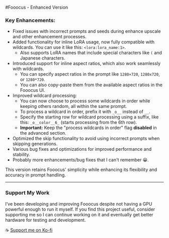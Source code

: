 #Fooocus - Enhanced Version  

### Key Enhancements:  
- Fixed issues with incorrect prompts and seeds during enhance upscale and other enhancement processes.  
- Added functionality for inline LoRA usage, now fully compatible with wildcards. You can use it like this: `<lora:lora_name:1>`.  
  - Also supports LoRA names that include special characters like `(` and Japanese characters.  
- Introduced support for inline aspect ratios, which also work seamlessly with wildcards.  
  - You can specify aspect ratios in the prompt like `1280×720`, `1280x720`, or `1280*720`.  
  - You can also copy-paste them from the available aspect ratios in the Fooocus UI.  
- Improved wildcard processing:  
  - You can now choose to process some wildcards in order while keeping others random, all within the same prompt.  
  - To process a wildcard in order, prefix it with `_o__` instead of `__`.  
  - Specify the starting row for wildcard processing using a suffix, like this: `_o__color__6_` (starts processing from the 6th row).  
  - **Important:** Keep the "process wildcards in order" flag **disabled** in the advanced section.  
- Optimized the skip functionality to avoid using incorrect prompts when skipping generations.  
- Various bug fixes and optimizations for improved performance and stability.  
- Probably more enhancements/bug fixes that I can't remember 😀.  

This version retains Fooocus' simplicity while enhancing its flexibility and accuracy in prompt handling.  

---

### Support My Work  
I’ve been developing and improving Fooocus despite not having a GPU powerful enough to run it myself. If you find this project useful, consider supporting me so I can continue working on it and eventually get better hardware for testing and development.  

☕ [Support me on Ko-fi](https://ko-fi.com/edward_no_genso)  
